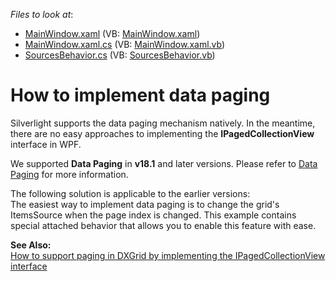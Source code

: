 <!-- default file list -->
*Files to look at*:

* [MainWindow.xaml](./CS/DXGridDataPager/MainWindow.xaml) (VB: [MainWindow.xaml](./VB/DXGridDataPager/MainWindow.xaml))
* [MainWindow.xaml.cs](./CS/DXGridDataPager/MainWindow.xaml.cs) (VB: [MainWindow.xaml.vb](./VB/DXGridDataPager/MainWindow.xaml.vb))
* [SourcesBehavior.cs](./CS/DXGridDataPager/SourcesBehavior.cs) (VB: [SourcesBehavior.vb](./VB/DXGridDataPager/SourcesBehavior.vb))
<!-- default file list end -->
# How to implement data paging

Silverlight supports the data paging mechanism natively. In the meantime, there are no easy approaches to implementing the **IPagedCollectionView** interface in WPF.

  
We supported **Data Paging** in **v18.1** and later versions. Please refer to [Data Paging](https://docs.devexpress.com/WPF/120186/controls-and-libraries/data-grid/paging-and-scrolling/data-paging) for more information.  
  
The following solution is applicable to the earlier versions:  
The easiest way to implement data paging is to change the grid's ItemsSource when the page index is changed. This example contains special attached behavior that allows you to enable this feature with ease.

  
**See Also:**  
[How to support paging in DXGrid by implementing the IPagedCollectionView interface](https://www.devexpress.com/Support/Center/p/T226182.aspx)



